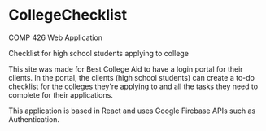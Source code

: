 # CollegeChecklist
COMP 426 Web Application

Checklist for high school students applying to college 

This site was made for Best College Aid to have a login portal for their clients. 
In the portal, the clients (high school students) can create a to-do checklist for the colleges they're applying to and all the tasks they need to complete for their applications.

This application is based in React and uses Google Firebase APIs such as Authentication.
